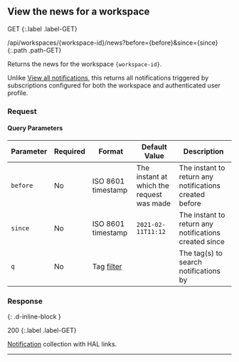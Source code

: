 ## View the news for a workspace

GET
{:.label .label-GET}

/api/workspaces/{workspace-id}/news?before={before}&since={since}
{:.path .path-GET}

Returns the news for the workspace `{workspace-id}`.

Unlike [View all notifications](notifications#view-all-notifications), this returns all notifications triggered by subscriptions configured for both the workspace and authenticated user profile.

### Request
#### Query Parameters

Parameter | Required | Format | Default Value | Description
--------- | -------- | ------ | ------------- | -----------
`before` | No | ISO 8601 timestamp | The instant at which the request was made | The instant to return any notifications created before
`since` | No | ISO 8601 timestamp | `2021-02-11T11:12` | The instant to return any notifications created since
`q` | No | Tag [filter]({{site.baseurl}}/api/links#filter) | | The tag(s) to search notifications by

### Response
{: .d-inline-block }

200
{:.label .label-GET}

[Notification](notifications#notification) collection with HAL links.

---
